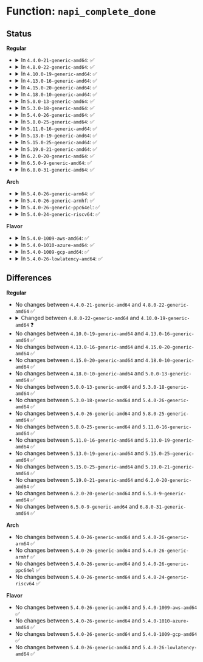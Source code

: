 # Function: <code>napi_complete_done</code>

## Status
<b>Regular</b>
<ul>
<li>
<details>
<summary>In <code>4.4.0-21-generic-amd64</code>: ✅</summary>

```c
void napi_complete_done(struct napi_struct * n, int work_done)
```

```json
{
  "name": "napi_complete_done",
  "collision_type": "Unique Global",
  "inline_type": "No",
  "funcs": [
    {
      "addr": 18446744071586295200,
      "name": "napi_complete_done",
      "external": true,
      "loc": "net/core/dev.c:4637",
      "file": "net/core/dev.c",
      "inline": "seen, unknown",
      "caller_inline": [],
      "caller_func": [
        "drivers/net/xen-netfront.c:xennet_poll",
        "net/core/dev.c:net_rx_action"
      ]
    }
  ],
  "symbols": [
    {
      "addr": 18446744071586295200,
      "name": "napi_complete_done",
      "section": ".text",
      "bind": "STB_GLOBAL",
      "size": 169
    }
  ]
}
```
</details>
</li>
<li>
<details>
<summary>In <code>4.8.0-22-generic-amd64</code>: ✅</summary>

```c
void napi_complete_done(struct napi_struct * n, int work_done)
```

```json
{
  "name": "napi_complete_done",
  "collision_type": "Unique Global",
  "inline_type": "No",
  "funcs": [
    {
      "addr": 18446744071586722464,
      "name": "napi_complete_done",
      "external": true,
      "loc": "net/core/dev.c:4918",
      "file": "net/core/dev.c",
      "inline": "seen, unknown",
      "caller_inline": [],
      "caller_func": [
        "drivers/net/xen-netfront.c:xennet_poll",
        "net/core/dev.c:net_rx_action",
        "net/core/dev.c:sk_busy_loop"
      ]
    }
  ],
  "symbols": [
    {
      "addr": 18446744071586722464,
      "name": "napi_complete_done",
      "section": ".text",
      "bind": "STB_GLOBAL",
      "size": 172
    }
  ]
}
```
</details>
</li>
<li>
<details>
<summary>In <code>4.10.0-19-generic-amd64</code>: ✅</summary>

```c
bool napi_complete_done(struct napi_struct * n, int work_done)
```

```json
{
  "name": "napi_complete_done",
  "collision_type": "Unique Global",
  "inline_type": "No",
  "funcs": [
    {
      "addr": 18446744071586908992,
      "name": "napi_complete_done",
      "external": true,
      "loc": "net/core/dev.c:4977",
      "file": "net/core/dev.c",
      "inline": "seen, unknown",
      "caller_inline": [],
      "caller_func": [
        "drivers/net/xen-netfront.c:xennet_poll",
        "net/core/dev.c:net_rx_action"
      ]
    }
  ],
  "symbols": [
    {
      "addr": 18446744071586908992,
      "name": "napi_complete_done",
      "section": ".text",
      "bind": "STB_GLOBAL",
      "size": 283
    }
  ]
}
```
</details>
</li>
<li>
<details>
<summary>In <code>4.13.0-16-generic-amd64</code>: ✅</summary>

```c
bool napi_complete_done(struct napi_struct * n, int work_done)
```

```json
{
  "name": "napi_complete_done",
  "collision_type": "Unique Global",
  "inline_type": "No",
  "funcs": [
    {
      "addr": 18446744071587041008,
      "name": "napi_complete_done",
      "external": true,
      "loc": "net/core/dev.c:5196",
      "file": "net/core/dev.c",
      "inline": "seen, unknown",
      "caller_inline": [],
      "caller_func": [
        "drivers/net/xen-netfront.c:xennet_poll",
        "net/core/dev.c:net_rx_action",
        "net/core/gro_cells.c:gro_cell_poll"
      ]
    }
  ],
  "symbols": [
    {
      "addr": 18446744071587041008,
      "name": "napi_complete_done",
      "section": ".text",
      "bind": "STB_GLOBAL",
      "size": 216
    }
  ]
}
```
</details>
</li>
<li>
<details>
<summary>In <code>4.15.0-20-generic-amd64</code>: ✅</summary>

```c
bool napi_complete_done(struct napi_struct * n, int work_done)
```

```json
{
  "name": "napi_complete_done",
  "collision_type": "Unique Global",
  "inline_type": "No",
  "funcs": [
    {
      "addr": 18446744071587540960,
      "name": "napi_complete_done",
      "external": true,
      "loc": "net/core/dev.c:5337",
      "file": "net/core/dev.c",
      "inline": "seen, unknown",
      "caller_inline": [],
      "caller_func": [
        "drivers/net/tun.c:tun_napi_poll",
        "drivers/net/xen-netfront.c:xennet_poll",
        "net/core/dev.c:net_rx_action",
        "net/core/gro_cells.c:gro_cell_poll"
      ]
    }
  ],
  "symbols": [
    {
      "addr": 18446744071587540960,
      "name": "napi_complete_done",
      "section": ".text",
      "bind": "STB_GLOBAL",
      "size": 216
    }
  ]
}
```
</details>
</li>
<li>
<details>
<summary>In <code>4.18.0-10-generic-amd64</code>: ✅</summary>

```c
bool napi_complete_done(struct napi_struct * n, int work_done)
```

```json
{
  "name": "napi_complete_done",
  "collision_type": "Unique Global",
  "inline_type": "No",
  "funcs": [
    {
      "addr": 18446744071587845088,
      "name": "napi_complete_done",
      "external": true,
      "loc": "net/core/dev.c:5467",
      "file": "net/core/dev.c",
      "inline": "seen, unknown",
      "caller_inline": [],
      "caller_func": [
        "drivers/net/tun.c:tun_napi_poll",
        "drivers/net/xen-netfront.c:xennet_poll",
        "net/core/dev.c:net_rx_action",
        "net/core/gro_cells.c:gro_cell_poll"
      ]
    }
  ],
  "symbols": [
    {
      "addr": 18446744071587845088,
      "name": "napi_complete_done",
      "section": ".text",
      "bind": "STB_GLOBAL",
      "size": 217
    }
  ]
}
```
</details>
</li>
<li>
<details>
<summary>In <code>5.0.0-13-generic-amd64</code>: ✅</summary>

```c
bool napi_complete_done(struct napi_struct * n, int work_done)
```

```json
{
  "name": "napi_complete_done",
  "collision_type": "Unique Global",
  "inline_type": "No",
  "funcs": [
    {
      "addr": 18446744071587983424,
      "name": "napi_complete_done",
      "external": true,
      "loc": "net/core/dev.c:6017",
      "file": "net/core/dev.c",
      "inline": "seen, unknown",
      "caller_inline": [],
      "caller_func": [
        "drivers/net/tun.c:tun_napi_poll",
        "drivers/net/xen-netfront.c:xennet_poll",
        "net/core/dev.c:net_rx_action",
        "net/core/gro_cells.c:gro_cell_poll"
      ]
    }
  ],
  "symbols": [
    {
      "addr": 18446744071587983424,
      "name": "napi_complete_done",
      "section": ".text",
      "bind": "STB_GLOBAL",
      "size": 252
    }
  ]
}
```
</details>
</li>
<li>
<details>
<summary>In <code>5.3.0-18-generic-amd64</code>: ✅</summary>

```c
bool napi_complete_done(struct napi_struct * n, int work_done)
```

```json
{
  "name": "napi_complete_done",
  "collision_type": "Unique Global",
  "inline_type": "No",
  "funcs": [
    {
      "addr": 18446744071588294224,
      "name": "napi_complete_done",
      "external": true,
      "loc": "net/core/dev.c:6027",
      "file": "net/core/dev.c",
      "inline": "seen, unknown",
      "caller_inline": [],
      "caller_func": [
        "drivers/net/tun.c:tun_napi_poll",
        "drivers/net/xen-netfront.c:xennet_poll",
        "net/core/dev.c:net_rx_action",
        "net/core/gro_cells.c:gro_cell_poll"
      ]
    }
  ],
  "symbols": [
    {
      "addr": 18446744071588294224,
      "name": "napi_complete_done",
      "section": ".text",
      "bind": "STB_GLOBAL",
      "size": 261
    }
  ]
}
```
</details>
</li>
<li>
<details>
<summary>In <code>5.4.0-26-generic-amd64</code>: ✅</summary>

```c
bool napi_complete_done(struct napi_struct * n, int work_done)
```

```json
{
  "name": "napi_complete_done",
  "collision_type": "Unique Global",
  "inline_type": "No",
  "funcs": [
    {
      "addr": 18446744071588502480,
      "name": "napi_complete_done",
      "external": true,
      "loc": "net/core/dev.c:5950",
      "file": "net/core/dev.c",
      "inline": "seen, unknown",
      "caller_inline": [],
      "caller_func": [
        "drivers/net/tun.c:tun_napi_poll",
        "drivers/net/xen-netfront.c:xennet_poll",
        "net/core/dev.c:net_rx_action",
        "net/core/gro_cells.c:gro_cell_poll"
      ]
    }
  ],
  "symbols": [
    {
      "addr": 18446744071588502480,
      "name": "napi_complete_done",
      "section": ".text",
      "bind": "STB_GLOBAL",
      "size": 291
    }
  ]
}
```
</details>
</li>
<li>
<details>
<summary>In <code>5.8.0-25-generic-amd64</code>: ✅</summary>

```c
bool napi_complete_done(struct napi_struct * n, int work_done)
```

```json
{
  "name": "napi_complete_done",
  "collision_type": "Unique Global",
  "inline_type": "No",
  "funcs": [
    {
      "addr": 18446744071589374144,
      "name": "napi_complete_done",
      "external": true,
      "loc": "net/core/dev.c:6333",
      "file": "net/core/dev.c",
      "inline": "seen, unknown",
      "caller_inline": [],
      "caller_func": [
        "drivers/net/tun.c:tun_napi_poll",
        "drivers/net/xen-netfront.c:xennet_poll",
        "net/core/dev.c:napi_poll",
        "net/core/gro_cells.c:gro_cell_poll"
      ]
    }
  ],
  "symbols": [
    {
      "addr": 18446744071589374144,
      "name": "napi_complete_done",
      "section": ".text",
      "bind": "STB_GLOBAL",
      "size": 413
    }
  ]
}
```
</details>
</li>
<li>
<details>
<summary>In <code>5.11.0-16-generic-amd64</code>: ✅</summary>

```c
bool napi_complete_done(struct napi_struct * n, int work_done)
```

```json
{
  "name": "napi_complete_done",
  "collision_type": "Unique Global",
  "inline_type": "No",
  "funcs": [
    {
      "addr": 18446744071589378768,
      "name": "napi_complete_done",
      "external": true,
      "loc": "net/core/dev.c:6434",
      "file": "net/core/dev.c",
      "inline": "seen, unknown",
      "caller_inline": [],
      "caller_func": [
        "drivers/net/tun.c:tun_napi_poll",
        "drivers/net/xen-netfront.c:xennet_poll",
        "net/core/dev.c:napi_poll",
        "net/core/dev.c:napi_poll",
        "net/core/gro_cells.c:gro_cell_poll"
      ]
    }
  ],
  "symbols": [
    {
      "addr": 18446744071589378768,
      "name": "napi_complete_done",
      "section": ".text",
      "bind": "STB_GLOBAL",
      "size": 411
    }
  ]
}
```
</details>
</li>
<li>
<details>
<summary>In <code>5.13.0-19-generic-amd64</code>: ✅</summary>

```c
bool napi_complete_done(struct napi_struct * n, int work_done)
```

```json
{
  "name": "napi_complete_done",
  "collision_type": "Unique Global",
  "inline_type": "No",
  "funcs": [
    {
      "addr": 18446744071589273632,
      "name": "napi_complete_done",
      "external": true,
      "loc": "net/core/dev.c:6554",
      "file": "net/core/dev.c",
      "inline": "seen, unknown",
      "caller_inline": [],
      "caller_func": [
        "drivers/net/tun.c:tun_napi_poll",
        "drivers/net/xen-netfront.c:xennet_poll",
        "net/core/dev.c:__napi_poll",
        "net/core/dev.c:__napi_poll",
        "net/core/gro_cells.c:gro_cell_poll",
        "net/mptcp/protocol.c:mptcp_napi_poll"
      ]
    }
  ],
  "symbols": [
    {
      "addr": 18446744071589273632,
      "name": "napi_complete_done",
      "section": ".text",
      "bind": "STB_GLOBAL",
      "size": 424
    }
  ]
}
```
</details>
</li>
<li>
<details>
<summary>In <code>5.15.0-25-generic-amd64</code>: ✅</summary>

```c
bool napi_complete_done(struct napi_struct * n, int work_done)
```

```json
{
  "name": "napi_complete_done",
  "collision_type": "Unique Global",
  "inline_type": "No",
  "funcs": [
    {
      "addr": 18446744071590001024,
      "name": "napi_complete_done",
      "external": true,
      "loc": "net/core/dev.c:6540",
      "file": "net/core/dev.c",
      "inline": "seen, unknown",
      "caller_inline": [],
      "caller_func": [
        "drivers/net/tun.c:tun_napi_poll",
        "drivers/net/xen-netfront.c:xennet_poll",
        "net/core/dev.c:__napi_poll",
        "net/core/dev.c:__napi_poll",
        "net/core/gro_cells.c:gro_cell_poll",
        "net/mptcp/protocol.c:mptcp_napi_poll"
      ]
    }
  ],
  "symbols": [
    {
      "addr": 18446744071590001024,
      "name": "napi_complete_done",
      "section": ".text",
      "bind": "STB_GLOBAL",
      "size": 424
    }
  ]
}
```
</details>
</li>
<li>
<details>
<summary>In <code>5.19.0-21-generic-amd64</code>: ✅</summary>

```c
bool napi_complete_done(struct napi_struct * n, int work_done)
```

```json
{
  "name": "napi_complete_done",
  "collision_type": "Unique Global",
  "inline_type": "No",
  "funcs": [
    {
      "addr": 18446744071591543648,
      "name": "napi_complete_done",
      "external": true,
      "loc": "net/core/dev.c:6026",
      "file": "net/core/dev.c",
      "inline": "seen, unknown",
      "caller_inline": [],
      "caller_func": [
        "drivers/net/tun.c:tun_napi_poll",
        "drivers/net/xen-netfront.c:xennet_poll",
        "net/core/dev.c:__napi_poll",
        "net/core/dev.c:__napi_poll",
        "net/core/gro_cells.c:gro_cell_poll",
        "net/mptcp/protocol.c:mptcp_napi_poll"
      ]
    }
  ],
  "symbols": [
    {
      "addr": 18446744071591543648,
      "name": "napi_complete_done",
      "section": ".text",
      "bind": "STB_GLOBAL",
      "size": 414
    }
  ]
}
```
</details>
</li>
<li>
<details>
<summary>In <code>6.2.0-20-generic-amd64</code>: ✅</summary>

```c
bool napi_complete_done(struct napi_struct * n, int work_done)
```

```json
{
  "name": "napi_complete_done",
  "collision_type": "Unique Global",
  "inline_type": "No",
  "funcs": [
    {
      "addr": 18446744071593317200,
      "name": "napi_complete_done",
      "external": true,
      "loc": "net/core/dev.c:6016",
      "file": "net/core/dev.c",
      "inline": "seen, unknown",
      "caller_inline": [],
      "caller_func": [
        "drivers/net/tun.c:tun_get_user",
        "drivers/net/tun.c:tun_napi_poll",
        "drivers/net/xen-netfront.c:xennet_poll",
        "net/core/dev.c:__napi_poll",
        "net/core/dev.c:__napi_poll",
        "net/core/gro_cells.c:gro_cell_poll",
        "net/mptcp/protocol.c:mptcp_napi_poll"
      ]
    }
  ],
  "symbols": [
    {
      "addr": 18446744071593317200,
      "name": "napi_complete_done",
      "section": ".text",
      "bind": "STB_GLOBAL",
      "size": 437
    }
  ]
}
```
</details>
</li>
<li>
<details>
<summary>In <code>6.5.0-9-generic-amd64</code>: ✅</summary>

```c
bool napi_complete_done(struct napi_struct * n, int work_done)
```

```json
{
  "name": "napi_complete_done",
  "collision_type": "Unique Global",
  "inline_type": "No",
  "funcs": [
    {
      "addr": 18446744071593778864,
      "name": "napi_complete_done",
      "external": true,
      "loc": "net/core/dev.c:5992",
      "file": "net/core/dev.c",
      "inline": "seen, unknown",
      "caller_inline": [],
      "caller_func": [
        "drivers/net/tun.c:tun_get_user",
        "drivers/net/tun.c:tun_napi_poll",
        "drivers/net/virtio_net.c:virtnet_poll_tx",
        "drivers/net/virtio_net.c:virtnet_poll_tx",
        "drivers/net/virtio_net.c:virtnet_poll",
        "drivers/net/xen-netfront.c:xennet_poll",
        "net/core/dev.c:__napi_poll",
        "net/core/dev.c:__napi_poll",
        "net/core/gro_cells.c:gro_cell_poll",
        "net/mptcp/protocol.c:mptcp_napi_poll"
      ]
    }
  ],
  "symbols": [
    {
      "addr": 18446744071593778864,
      "name": "napi_complete_done",
      "section": ".text",
      "bind": "STB_GLOBAL",
      "size": 444
    }
  ]
}
```
</details>
</li>
<li>
<details>
<summary>In <code>6.8.0-31-generic-amd64</code>: ✅</summary>

```c
bool napi_complete_done(struct napi_struct * n, int work_done)
```

```json
{
  "name": "napi_complete_done",
  "collision_type": "Unique Global",
  "inline_type": "No",
  "funcs": [
    {
      "addr": 18446744071594559312,
      "name": "napi_complete_done",
      "external": true,
      "loc": "net/core/dev.c:6074",
      "file": "net/core/dev.c",
      "inline": "seen, unknown",
      "caller_inline": [],
      "caller_func": [
        "drivers/net/tun.c:tun_get_user",
        "drivers/net/tun.c:tun_napi_poll",
        "drivers/net/virtio_net.c:virtnet_poll_tx",
        "drivers/net/virtio_net.c:virtnet_poll_tx",
        "drivers/net/virtio_net.c:virtnet_poll",
        "drivers/net/xen-netfront.c:xennet_poll",
        "net/core/dev.c:__napi_poll",
        "net/core/dev.c:__napi_poll",
        "net/core/gro_cells.c:gro_cell_poll",
        "net/mptcp/protocol.c:mptcp_napi_poll"
      ]
    }
  ],
  "symbols": [
    {
      "addr": 18446744071594559312,
      "name": "napi_complete_done",
      "section": ".text",
      "bind": "STB_GLOBAL",
      "size": 444
    }
  ]
}
```
</details>
</li>
</ul>
<b>Arch</b>
<ul>
<li>
<details>
<summary>In <code>5.4.0-26-generic-arm64</code>: ✅</summary>

```c
bool napi_complete_done(struct napi_struct * n, int work_done)
```

```json
{
  "name": "napi_complete_done",
  "collision_type": "Unique Global",
  "inline_type": "No",
  "funcs": [
    {
      "addr": 18446603336502034552,
      "name": "napi_complete_done",
      "external": true,
      "loc": "net/core/dev.c:5950",
      "file": "net/core/dev.c",
      "inline": "seen, unknown",
      "caller_inline": [],
      "caller_func": [
        "drivers/net/tun.c:tun_napi_poll",
        "drivers/net/ethernet/broadcom/bgmac.c:bgmac_poll",
        "drivers/net/ethernet/freescale/fec_main.c:fec_enet_rx_napi",
        "drivers/net/xen-netfront.c:xennet_poll",
        "net/core/dev.c:net_rx_action",
        "net/core/gro_cells.c:gro_cell_poll"
      ]
    }
  ],
  "symbols": [
    {
      "addr": 18446603336502034552,
      "name": "napi_complete_done",
      "section": ".text",
      "bind": "STB_GLOBAL",
      "size": 448
    }
  ]
}
```
</details>
</li>
<li>
<details>
<summary>In <code>5.4.0-26-generic-armhf</code>: ✅</summary>

```c
bool napi_complete_done(struct napi_struct * n, int work_done)
```

```json
{
  "name": "napi_complete_done",
  "collision_type": "Unique Global",
  "inline_type": "No",
  "funcs": [
    {
      "addr": 3234789492,
      "name": "napi_complete_done",
      "external": true,
      "loc": "net/core/dev.c:5950",
      "file": "net/core/dev.c",
      "inline": "seen, unknown",
      "caller_inline": [],
      "caller_func": [
        "drivers/net/tun.c:tun_napi_poll",
        "drivers/net/ethernet/freescale/fec_main.c:fec_enet_rx_napi",
        "drivers/net/ethernet/ti/cpsw.c:cpsw_rx_mq_poll",
        "net/core/dev.c:net_rx_action",
        "net/core/gro_cells.c:gro_cell_poll"
      ]
    }
  ],
  "symbols": [
    {
      "addr": 3234789492,
      "name": "napi_complete_done",
      "section": ".text",
      "bind": "STB_GLOBAL",
      "size": 452
    }
  ]
}
```
</details>
</li>
<li>
<details>
<summary>In <code>5.4.0-26-generic-ppc64el</code>: ✅</summary>

```c
bool napi_complete_done(struct napi_struct * n, int work_done)
```

```json
{
  "name": "napi_complete_done",
  "collision_type": "Unique Global",
  "inline_type": "No",
  "funcs": [
    {
      "addr": 13835058055295479760,
      "name": "napi_complete_done",
      "external": true,
      "loc": "net/core/dev.c:5950",
      "file": "net/core/dev.c",
      "inline": "seen, unknown",
      "caller_inline": [],
      "caller_func": [
        "drivers/net/tun.c:tun_napi_poll",
        "net/core/dev.c:net_rx_action",
        "net/core/gro_cells.c:gro_cell_poll"
      ]
    }
  ],
  "symbols": [
    {
      "addr": 13835058055295479760,
      "name": "napi_complete_done",
      "section": ".text",
      "bind": "STB_GLOBAL",
      "size": 620
    }
  ]
}
```
</details>
</li>
<li>
<details>
<summary>In <code>5.4.0-24-generic-riscv64</code>: ✅</summary>

```c
bool napi_complete_done(struct napi_struct * n, int work_done)
```

```json
{
  "name": "napi_complete_done",
  "collision_type": "Unique Global",
  "inline_type": "No",
  "funcs": [
    {
      "addr": 18446743936278323356,
      "name": "napi_complete_done",
      "external": true,
      "loc": "net/core/dev.c:5950",
      "file": "net/core/dev.c",
      "inline": "seen, unknown",
      "caller_inline": [],
      "caller_func": [
        "drivers/net/tun.c:tun_napi_poll",
        "net/core/dev.c:net_rx_action",
        "net/core/gro_cells.c:gro_cell_poll"
      ]
    }
  ],
  "symbols": [
    {
      "addr": 18446743936278323356,
      "name": "napi_complete_done",
      "section": ".text",
      "bind": "STB_GLOBAL",
      "size": 254
    }
  ]
}
```
</details>
</li>
</ul>
<b>Flavor</b>
<ul>
<li>
<details>
<summary>In <code>5.4.0-1009-aws-amd64</code>: ✅</summary>

```c
bool napi_complete_done(struct napi_struct * n, int work_done)
```

```json
{
  "name": "napi_complete_done",
  "collision_type": "Unique Global",
  "inline_type": "No",
  "funcs": [
    {
      "addr": 18446744071588109216,
      "name": "napi_complete_done",
      "external": true,
      "loc": "net/core/dev.c:5950",
      "file": "net/core/dev.c",
      "inline": "seen, unknown",
      "caller_inline": [],
      "caller_func": [
        "drivers/net/tun.c:tun_napi_poll",
        "drivers/net/xen-netfront.c:xennet_poll",
        "net/core/dev.c:net_rx_action",
        "net/core/gro_cells.c:gro_cell_poll"
      ]
    }
  ],
  "symbols": [
    {
      "addr": 18446744071588109216,
      "name": "napi_complete_done",
      "section": ".text",
      "bind": "STB_GLOBAL",
      "size": 291
    }
  ]
}
```
</details>
</li>
<li>
<details>
<summary>In <code>5.4.0-1010-azure-amd64</code>: ✅</summary>

```c
bool napi_complete_done(struct napi_struct * n, int work_done)
```

```json
{
  "name": "napi_complete_done",
  "collision_type": "Unique Global",
  "inline_type": "No",
  "funcs": [
    {
      "addr": 18446744071587822096,
      "name": "napi_complete_done",
      "external": true,
      "loc": "net/core/dev.c:5950",
      "file": "net/core/dev.c",
      "inline": "seen, unknown",
      "caller_inline": [],
      "caller_func": [
        "drivers/net/tun.c:tun_napi_poll",
        "net/core/dev.c:net_rx_action",
        "net/core/gro_cells.c:gro_cell_poll"
      ]
    }
  ],
  "symbols": [
    {
      "addr": 18446744071587822096,
      "name": "napi_complete_done",
      "section": ".text",
      "bind": "STB_GLOBAL",
      "size": 272
    }
  ]
}
```
</details>
</li>
<li>
<details>
<summary>In <code>5.4.0-1009-gcp-amd64</code>: ✅</summary>

```c
bool napi_complete_done(struct napi_struct * n, int work_done)
```

```json
{
  "name": "napi_complete_done",
  "collision_type": "Unique Global",
  "inline_type": "No",
  "funcs": [
    {
      "addr": 18446744071588441040,
      "name": "napi_complete_done",
      "external": true,
      "loc": "net/core/dev.c:5950",
      "file": "net/core/dev.c",
      "inline": "seen, unknown",
      "caller_inline": [],
      "caller_func": [
        "drivers/net/tun.c:tun_napi_poll",
        "drivers/net/xen-netfront.c:xennet_poll",
        "net/core/dev.c:net_rx_action",
        "net/core/gro_cells.c:gro_cell_poll"
      ]
    }
  ],
  "symbols": [
    {
      "addr": 18446744071588441040,
      "name": "napi_complete_done",
      "section": ".text",
      "bind": "STB_GLOBAL",
      "size": 291
    }
  ]
}
```
</details>
</li>
<li>
<details>
<summary>In <code>5.4.0-26-lowlatency-amd64</code>: ✅</summary>

```c
bool napi_complete_done(struct napi_struct * n, int work_done)
```

```json
{
  "name": "napi_complete_done",
  "collision_type": "Unique Global",
  "inline_type": "No",
  "funcs": [
    {
      "addr": 18446744071588577824,
      "name": "napi_complete_done",
      "external": true,
      "loc": "net/core/dev.c:5950",
      "file": "net/core/dev.c",
      "inline": "seen, unknown",
      "caller_inline": [],
      "caller_func": [
        "drivers/net/tun.c:tun_napi_poll",
        "drivers/net/xen-netfront.c:xennet_poll",
        "net/core/dev.c:net_rx_action",
        "net/core/gro_cells.c:gro_cell_poll"
      ]
    }
  ],
  "symbols": [
    {
      "addr": 18446744071588577824,
      "name": "napi_complete_done",
      "section": ".text",
      "bind": "STB_GLOBAL",
      "size": 291
    }
  ]
}
```
</details>
</li>
</ul>

## Differences
<b>Regular</b>
<ul>
<li>
No changes between <code>4.4.0-21-generic-amd64</code> and <code>4.8.0-22-generic-amd64</code> ✅
</li>
<li>
<details>
<summary>Changed between <code>4.8.0-22-generic-amd64</code> and <code>4.10.0-19-generic-amd64</code> ❓</summary>
<ul>
<li>
<b>Return type changed. </b>
<code>void</code> ➡️ <code>bool</code>
</li>
</ul>
</details>
</li>
<li>
No changes between <code>4.10.0-19-generic-amd64</code> and <code>4.13.0-16-generic-amd64</code> ✅
</li>
<li>
No changes between <code>4.13.0-16-generic-amd64</code> and <code>4.15.0-20-generic-amd64</code> ✅
</li>
<li>
No changes between <code>4.15.0-20-generic-amd64</code> and <code>4.18.0-10-generic-amd64</code> ✅
</li>
<li>
No changes between <code>4.18.0-10-generic-amd64</code> and <code>5.0.0-13-generic-amd64</code> ✅
</li>
<li>
No changes between <code>5.0.0-13-generic-amd64</code> and <code>5.3.0-18-generic-amd64</code> ✅
</li>
<li>
No changes between <code>5.3.0-18-generic-amd64</code> and <code>5.4.0-26-generic-amd64</code> ✅
</li>
<li>
No changes between <code>5.4.0-26-generic-amd64</code> and <code>5.8.0-25-generic-amd64</code> ✅
</li>
<li>
No changes between <code>5.8.0-25-generic-amd64</code> and <code>5.11.0-16-generic-amd64</code> ✅
</li>
<li>
No changes between <code>5.11.0-16-generic-amd64</code> and <code>5.13.0-19-generic-amd64</code> ✅
</li>
<li>
No changes between <code>5.13.0-19-generic-amd64</code> and <code>5.15.0-25-generic-amd64</code> ✅
</li>
<li>
No changes between <code>5.15.0-25-generic-amd64</code> and <code>5.19.0-21-generic-amd64</code> ✅
</li>
<li>
No changes between <code>5.19.0-21-generic-amd64</code> and <code>6.2.0-20-generic-amd64</code> ✅
</li>
<li>
No changes between <code>6.2.0-20-generic-amd64</code> and <code>6.5.0-9-generic-amd64</code> ✅
</li>
<li>
No changes between <code>6.5.0-9-generic-amd64</code> and <code>6.8.0-31-generic-amd64</code> ✅
</li>
</ul>
<b>Arch</b>
<ul>
<li>
No changes between <code>5.4.0-26-generic-amd64</code> and <code>5.4.0-26-generic-arm64</code> ✅
</li>
<li>
No changes between <code>5.4.0-26-generic-amd64</code> and <code>5.4.0-26-generic-armhf</code> ✅
</li>
<li>
No changes between <code>5.4.0-26-generic-amd64</code> and <code>5.4.0-26-generic-ppc64el</code> ✅
</li>
<li>
No changes between <code>5.4.0-26-generic-amd64</code> and <code>5.4.0-24-generic-riscv64</code> ✅
</li>
</ul>
<b>Flavor</b>
<ul>
<li>
No changes between <code>5.4.0-26-generic-amd64</code> and <code>5.4.0-1009-aws-amd64</code> ✅
</li>
<li>
No changes between <code>5.4.0-26-generic-amd64</code> and <code>5.4.0-1010-azure-amd64</code> ✅
</li>
<li>
No changes between <code>5.4.0-26-generic-amd64</code> and <code>5.4.0-1009-gcp-amd64</code> ✅
</li>
<li>
No changes between <code>5.4.0-26-generic-amd64</code> and <code>5.4.0-26-lowlatency-amd64</code> ✅
</li>
</ul>
